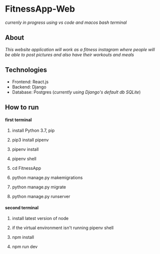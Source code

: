 # FitnessApp-Web

_currenly in progress_
_using vs code and macos bash terminal_

## About

_This website application will work as a fitness instagram where people will be able to post pictures and also have their workouts and meals_

## Technologies

-   Frontend: React.js
-   Backend: Django
-   Database: Postgres (_currently using Django's default db SQLite_)

## How to run

#### first terminal

1. install Python 3.7, pip

1. pip3 install pipenv

1. pipenv install

1. pipenv shell

1. cd FitnessApp

1. python manage.py makemigrations

1. python manage.py migrate

1. python manage.py runserver

#### second terminal

1. install latest version of node

1. if the virtual environment isn't running pipenv shell

1. npm install

1. npm run dev
